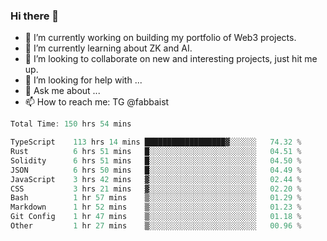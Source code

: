 ### Hi there 👋

- 🔭 I’m currently working on building my portfolio of Web3 projects. 
- 🌱 I’m currently learning about ZK and AI.
- 👯 I’m looking to collaborate on new and interesting projects, just hit me up. 
- 🤔 I’m looking for help with ... 
- 💬 Ask me about ...
- 📫 How to reach me: TG @fabbaist

<!--
**fabbaisteth/fabbaisteth** is a ✨ _special_ ✨ repository because its `README.md` (this file) appears on your GitHub profile.

Here are some ideas to get you started:

- 🔭 I’m currently working on ...
- 🌱 I’m currently learning ...
- 👯 I’m looking to collaborate on ...
- 🤔 I’m looking for help with ...
- 💬 Ask me about ...
- 📫 How to reach me: ...
- 😄 Pronouns: ...
- ⚡ Fun fact: ...
-->

<!--START_SECTION:waka-->

```rust
Total Time: 150 hrs 54 mins

TypeScript    113 hrs 14 mins ██████████████████▓░░░░░░   74.32 %
Rust          6 hrs 51 mins   █░░░░░░░░░░░░░░░░░░░░░░░░   04.51 %
Solidity      6 hrs 51 mins   █░░░░░░░░░░░░░░░░░░░░░░░░   04.50 %
JSON          6 hrs 50 mins   █░░░░░░░░░░░░░░░░░░░░░░░░   04.49 %
JavaScript    3 hrs 42 mins   ▓░░░░░░░░░░░░░░░░░░░░░░░░   02.44 %
CSS           3 hrs 21 mins   ▓░░░░░░░░░░░░░░░░░░░░░░░░   02.20 %
Bash          1 hr 57 mins    ▒░░░░░░░░░░░░░░░░░░░░░░░░   01.29 %
Markdown      1 hr 52 mins    ▒░░░░░░░░░░░░░░░░░░░░░░░░   01.23 %
Git Config    1 hr 47 mins    ▒░░░░░░░░░░░░░░░░░░░░░░░░   01.18 %
Other         1 hr 27 mins    ▒░░░░░░░░░░░░░░░░░░░░░░░░   00.96 %
```

<!--END_SECTION:waka-->
